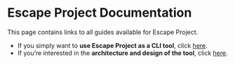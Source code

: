 # Escape Project Documentation

This page contains links to all guides available for Escape Project.

- If you simply want to **use Escape Project as a CLI tool**, click [here](cli/README.md).  
- If you’re interested in the **architecture and design of the tool**, click [here](architecture/README.md).